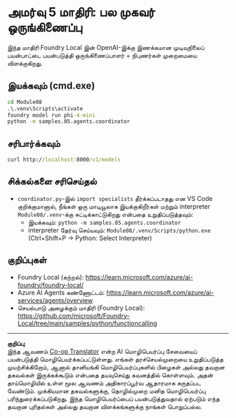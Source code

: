 <!--
CO_OP_TRANSLATOR_METADATA:
{
  "original_hash": "4f786f5ea706270620f8e5dfb088e0c0",
  "translation_date": "2025-10-11T12:56:47+00:00",
  "source_file": "Module08/samples/05/README.md",
  "language_code": "ta"
}
-->
# அமர்வு 5 மாதிரி: பல முகவர் ஒருங்கிணைப்பு

இந்த மாதிரி Foundry Local இன் OpenAI-இக்கு இணக்கமான முடிவுநிலைப் பயன்பாட்டை பயன்படுத்தி ஒருங்கிணைப்பாளர் + நிபுணர்கள் முறைமையை விளக்குகிறது.

## இயக்கவும் (cmd.exe)
```cmd
cd Module08
.\.venv\Scripts\activate
foundry model run phi-4-mini
python -m samples.05.agents.coordinator
```

## சரிபார்க்கவும்
```cmd
curl http://localhost:8000/v1/models
```

## சிக்கல்களை சரிசெய்தல்
- `coordinator.py`-இல் `import specialists` தீர்க்கப்படாதது என VS Code குறிக்குமானால், நீங்கள் ஒரு மாடியூலாக இயக்குகிறீர்கள் மற்றும் interpreter `Module08/.venv`-க்கு சுட்டிக்காட்டுகிறது என்பதை உறுதிப்படுத்தவும்:
	- இயக்கவும்: `python -m samples.05.agents.coordinator`
	- interpreter தேர்வு செய்யவும்: `Module08/.venv/Scripts/python.exe` (Ctrl+Shift+P → Python: Select Interpreter)

## குறிப்புகள்
- Foundry Local (கற்றல்): https://learn.microsoft.com/azure/ai-foundry/foundry-local/
- Azure AI Agents கண்ணோட்டம்: https://learn.microsoft.com/azure/ai-services/agents/overview
- செயல்பாடு அழைக்கும் மாதிரி (Foundry Local): https://github.com/microsoft/Foundry-Local/tree/main/samples/python/functioncalling

---

**குறிப்பு**:  
இந்த ஆவணம் [Co-op Translator](https://github.com/Azure/co-op-translator) என்ற AI மொழிபெயர்ப்பு சேவையைப் பயன்படுத்தி மொழிபெயர்க்கப்பட்டுள்ளது. எங்கள் தரச்செயல்முறையை உறுதிப்படுத்த முயற்சிக்கிறோம், ஆனால் தானியங்கி மொழிபெயர்ப்புகளில் பிழைகள் அல்லது தவறான தகவல்கள் இருக்கக்கூடும் என்பதை தயவுசெய்து கவனத்தில் கொள்ளவும். அதன் தாய்மொழியில் உள்ள மூல ஆவணம் அதிகாரப்பூர்வ ஆதாரமாக கருதப்பட வேண்டும். முக்கியமான தகவல்களுக்கு, தொழில்முறை மனித மொழிபெயர்ப்பு பரிந்துரைக்கப்படுகிறது. இந்த மொழிபெயர்ப்பைப் பயன்படுத்துவதால் ஏற்படும் எந்த தவறான புரிதல்கள் அல்லது தவறான விளக்கங்களுக்கு நாங்கள் பொறுப்பல்ல.
